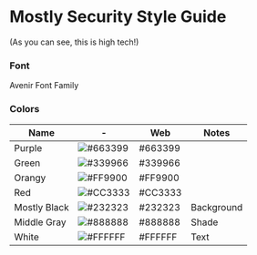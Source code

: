 # Mostly Security Style Guide

(As you can see, this is high tech!)


### Font
Avenir Font Family

### Colors

| Name | - | Web | Notes |
|------|---|-----|-------|
| Purple | ![#663399](https://placehold.it/30/663399/000000?text=+) | #663399 | |
| Green | ![#339966](https://placehold.it/30/339966/000000?text=+) | #339966 | |
| Orangy | ![#FF9900](https://placehold.it/30/FF9900/000000?text=+) | #FF9900 | |
| Red | ![#CC3333](https://placehold.it/30/CC3333/000000?text=+) | #CC3333 | |
| Mostly Black | ![#232323](https://placehold.it/30/232323/000000?text=+) | #232323 | Background |
| Middle Gray | ![#888888](https://placehold.it/30/888888/000000?text=+) | #888888 | Shade |
| White | ![#FFFFFF](https://placehold.it/30/FFFFFF/000000?text=+) | #FFFFFF | Text |
